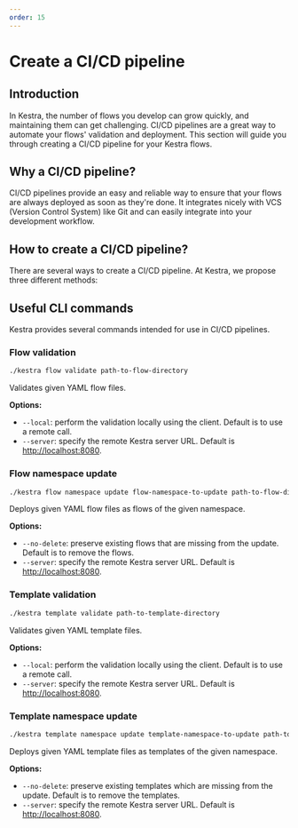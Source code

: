 ```yaml
---
order: 15
---
```


# Create a CI/CD pipeline

## Introduction

In Kestra, the number of flows you develop can grow quickly, and maintaining them can get challenging.
CI/CD pipelines are a great way to automate your flows' validation and deployment.
This section will guide you through creating a CI/CD pipeline for your Kestra flows.

## Why a CI/CD pipeline?

CI/CD pipelines provide an easy and reliable way to ensure that your flows are always deployed as soon as they're done.
It integrates nicely with VCS (Version Control System) like Git and can easily integrate into your development workflow.

## How to create a CI/CD pipeline?

There are several ways to create a CI/CD pipeline. At Kestra, we propose three different methods:

<ChildTableOfContents :max="1" />

## Useful CLI commands

Kestra provides several commands intended for use in CI/CD pipelines.

### Flow validation

```bash
./kestra flow validate path-to-flow-directory
```

Validates given YAML flow files.

**Options:**

* `--local`: perform the validation locally using the client. Default is to use a remote call.
* `--server`: specify the remote Kestra server URL. Default is [http://localhost:8080](http://localhost:8080).

### Flow namespace update

```bash
./kestra flow namespace update flow-namespace-to-update path-to-flow-directory
```

Deploys given YAML flow files as flows of the given namespace.

**Options:**

* `--no-delete`: preserve existing flows that are missing from the update. Default is to remove the flows.
* `--server`: specify the remote Kestra server URL. Default is [http://localhost:8080](http://localhost:8080).

### Template validation

```bash
./kestra template validate path-to-template-directory
```

Validates given YAML template files.

**Options:**

* `--local`: perform the validation locally using the client. Default is to use a remote call.
* `--server`: specify the remote Kestra server URL. Default is [http://localhost:8080](http://localhost:8080).

### Template namespace update

```bash
./kestra template namespace update template-namespace-to-update path-to-template-directory
```

Deploys given YAML template files as templates of the given namespace.

**Options:**

* `--no-delete`: preserve existing templates which are missing from the update. Default is to remove the templates.
* `--server`: specify the remote Kestra server URL. Default is [http://localhost:8080](http://localhost:8080).
